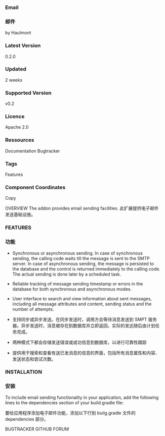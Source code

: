 ### Email
### 邮件
by Haulmont

### Latest Version
0.2.0

### Updated
2 weeks

### Supported Version
v0.2

### Licence
Apache 2.0

### Ressources
Documentation
Bugtracker

### Tags
Features

### Component Coordinates

Copy 

OVERVIEW
The addon provides email sending facilities.
此扩展提供电子邮件发送基础设施。

### FEATURES
### 功能
* Synchronous or asynchronous sending. In case of synchronous sending, the calling code waits till the message is sent to the SMTP server. In case of asynchronous sending, the message is persisted to the database and the control is returned immediately to the calling code. The actual sending is done later by a scheduled task.

* Reliable tracking of message sending timestamp or errors in the database for both synchronous and asynchronous modes.

* User interface to search and view information about sent messages, including all message attributes and content, sending status and the number of attempts.

* 支持同步或异步发送。在同步发送时，调用方会等待消息发送到 SMPT 服务器。异步发送时，消息被存在到数据库并立即返回。实际的发达随后由计划任务完成。

* 两种模式下都会存储发送错误或成功信息到数据库，以进行可靠性跟踪

* 提供用于搜索和查看有送已发消息的信息的界面，包括所有消息属性和内容、发送状态和尝试次数。

### INSTALLATION
### 安装
To include email sending functionality in your application, add the following lines to the dependencies section of your build.gradle file:

要给应用程序添加电子邮件功能，添加以下行到 builg.gradle 文件的 dependencies 部分。 

BUGTRACKER
GITHUB
FORUM
